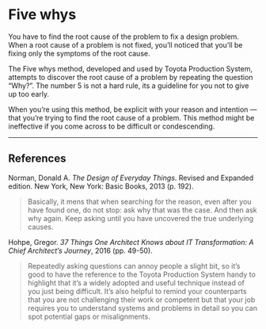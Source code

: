 # Five whys
You have to find the root cause of the problem to fix a design problem. When a root cause of a problem is not fixed, you’ll noticed that you’ll be fixing only the symptoms of the root cause.

The Five whys method, developed and used by Toyota Production System, attempts to discover the root cause of a problem by repeating the question “Why?”. The number 5 is not a hard rule, its a guideline for you not to give up too early.

When you’re using this method, be explicit with your reason and intention — that you’re trying to find the root cause of a problem. This method might be ineffective if you come across to be difficult or condescending.

- - -
## References
Norman, Donald A. *The Design of Everyday Things*. Revised and Expanded edition. New York, New York: Basic Books, 2013 (p. 192).
> Basically, it mens that when searching for the reason, even after you have found one, do not stop: ask why that was the case. And then ask why again. Keep asking until you have uncovered the true underlying causes.

Hohpe, Gregor. *37 Things One Architect Knows about IT Transformation: A Chief Architect’s Journey*, 2016 (pp. 49-50).
> Repeatedly asking questions can annoy people a slight bit, so it’s good to have the reference to the Toyota Production System handy to highlight that it’s a widely adopted and useful technique instead of you just being difficult. It’s also helpful to remind your counterparts that you are not challenging their work or competent but that your job requires you to understand systems and problems in detail so you can spot potential gaps or misalignments.

<!-- #evergreen #design -->

<!-- {BearID:97FEB4FC-499D-42E6-B74B-F71F78EBC523-1543-0000FF995850BE97} -->
